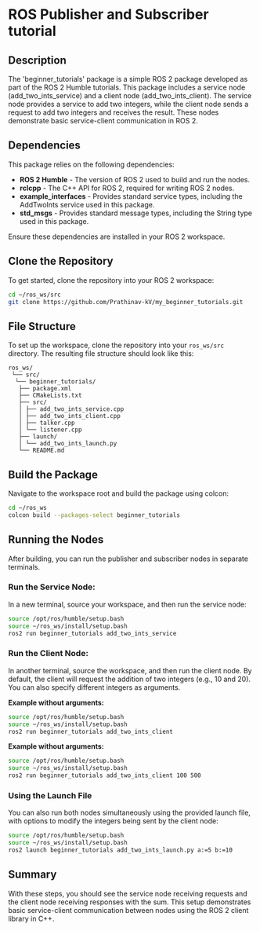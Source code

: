 # ROS Publisher and Subscriber tutorial

## Description

The 'beginner_tutorials' package is a simple ROS 2 package developed as part of the ROS 2 Humble tutorials. This package includes a service node (add_two_ints_service) and a client node (add_two_ints_client). The service node provides a service to add two integers, while the client node sends a request to add two integers and receives the result. These nodes demonstrate basic service-client communication in ROS 2.

## Dependencies

This package relies on the following dependencies:

- **ROS 2 Humble** - The version of ROS 2 used to build and run the nodes.
- **rclcpp** - The C++ API for ROS 2, required for writing ROS 2 nodes.
- **example_interfaces** - Provides standard service types, including the AddTwoInts service used in this package.
- **std_msgs** - Provides standard message types, including the String type used in this package.


Ensure these dependencies are installed in your ROS 2 workspace.


## Clone the Repository

To get started, clone the repository into your ROS 2 workspace:

```bash
cd ~/ros_ws/src
git clone https://github.com/Prathinav-kV/my_beginner_tutorials.git
```

## File Structure

To set up the workspace, clone the repository into your `ros_ws/src` directory. The resulting file structure should look like this:
```
ros_ws/
 └── src/
  └── beginner_tutorials/
   ├── package.xml
   ├── CMakeLists.txt 
   ├── src/ 
   │ ├── add_two_ints_service.cpp 
   │ ├── add_two_ints_client.cpp 
   │ ├── talker.cpp 
   │ └── listener.cpp 
   ├── launch/
   │ └── add_two_ints_launch.py
   └── README.md
```
## Build the Package

Navigate to the workspace root and build the package using colcon:
```bash
cd ~/ros_ws
colcon build --packages-select beginner_tutorials
```
## Running the Nodes
After building, you can run the publisher and subscriber nodes in separate terminals.

### Run the Service Node:

In a new terminal, source your workspace, and then run the service node:
```bash
source /opt/ros/humble/setup.bash
source ~/ros_ws/install/setup.bash
ros2 run beginner_tutorials add_two_ints_service
```
### Run the Client Node:

In another terminal, source the workspace, and then run the client node. By default, the client will request the addition of two integers (e.g., 10 and 20). You can also specify different integers as arguments.

**Example without arguments:**
```bash
source /opt/ros/humble/setup.bash
source ~/ros_ws/install/setup.bash
ros2 run beginner_tutorials add_two_ints_client
```
**Example without arguments:**
```bash
source /opt/ros/humble/setup.bash
source ~/ros_ws/install/setup.bash
ros2 run beginner_tutorials add_two_ints_client 100 500

```
### Using the Launch File
You can also run both nodes simultaneously using the provided launch file, with options to modify the integers being sent by the client node:
```bash
source /opt/ros/humble/setup.bash
source ~/ros_ws/install/setup.bash
ros2 launch beginner_tutorials add_two_ints_launch.py a:=5 b:=10
```
## Summary

With these steps, you should see the service node receiving requests and the client node receiving responses with the sum. This setup demonstrates basic service-client communication between nodes using the ROS 2 client library in C++.

